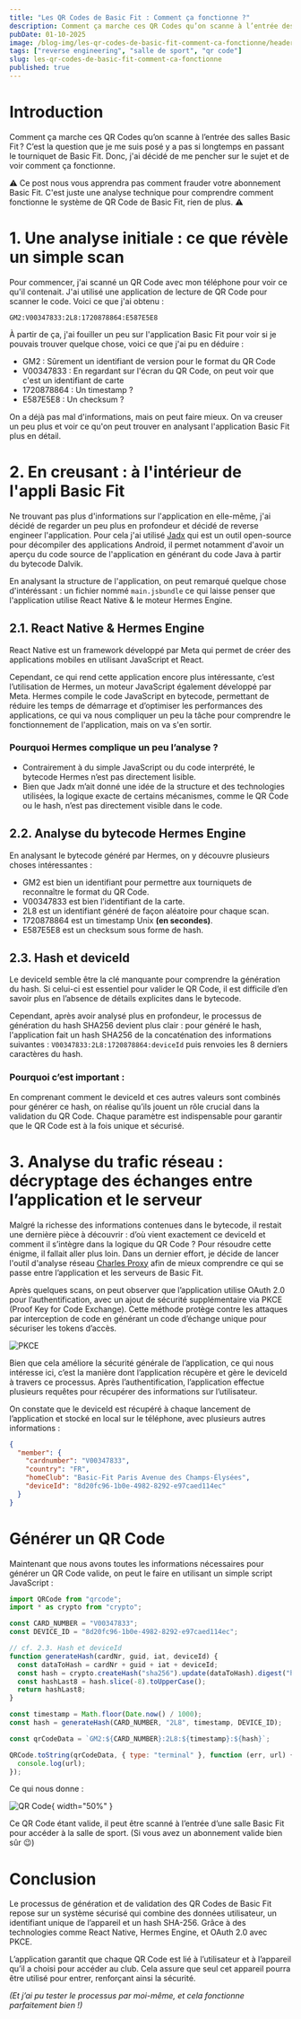 ```yaml
---
title: "Les QR Codes de Basic Fit : Comment ça fonctionne ?"
description: Comment ça marche ces QR Codes qu’on scanne à l’entrée des salles Basic Fit ? C’est la question que je me suis posé. Dans ce post, on va parler QR Codes, appli mobile, un peu de tech, et de reverse engineering.
pubDate: 01-10-2025
image: /blog-img/les-qr-codes-de-basic-fit-comment-ca-fonctionne/header.webp
tags: ["reverse engineering", "salle de sport", "qr code"]
slug: les-qr-codes-de-basic-fit-comment-ca-fonctionne
published: true
---
```


# Introduction

Comment ça marche ces QR Codes qu’on scanne à l’entrée des salles Basic Fit ? C’est la question que je me suis posé y a pas si longtemps en passant le tourniquet de Basic Fit. Donc, j'ai décidé de me pencher sur le sujet et de voir comment ça fonctionne.

⚠️ Ce post nous vous apprendra pas comment frauder votre abonnement Basic Fit. C'est juste une analyse technique pour comprendre comment fonctionne le système de QR Code de Basic Fit, rien de plus. ⚠️

# 1. Une analyse initiale : ce que révèle un simple scan

Pour commencer, j'ai scanné un QR Code avec mon téléphone pour voir ce qu'il contenait. J'ai utilisé une application de lecture de QR Code pour scanner le code. Voici ce que j'ai obtenu :

```plaintext
GM2:V00347833:2L8:1720878864:E587E5E8
```

À partir de ça, j'ai fouiller un peu sur l'application Basic Fit pour voir si je pouvais trouver quelque chose, voici ce que j'ai pu en déduire :

- GM2 : Sûrement un identifiant de version pour le format du QR Code
- V00347833 : En regardant sur l'écran du QR Code, on peut voir que c'est un identifiant de carte
- 1720878864 : Un timestamp ?
- E587E5E8 : Un checksum ?

On a déjà pas mal d'informations, mais on peut faire mieux. On va creuser un peu plus et voir ce qu'on peut trouver en analysant l'application Basic Fit plus en détail.

# 2. En creusant : à l'intérieur de l'appli Basic Fit

Ne trouvant pas plus d'informations sur l'application en elle-même, j'ai décidé de regarder un peu plus en profondeur et décidé de reverse engineer l'application. Pour cela j'ai utilisé [Jadx](https://github.com/skylot/jadx) qui est un outil open-source pour décompiler des applications Android, il permet notamment d'avoir un aperçu du code source de l'application en générant du code Java à partir du bytecode Dalvik.

En analysant la structure de l'application, on peut remarqué quelque chose d'intéréssant : un fichier nommé `main.jsbundle` ce qui laisse penser que l'application utilise React Native & le moteur Hermes Engine.

## 2.1. React Native & Hermes Engine

React Native est un framework développé par Meta qui permet de créer des applications mobiles en utilisant JavaScript et React.

Cependant, ce qui rend cette application encore plus intéressante, c’est l’utilisation de Hermes, un moteur JavaScript également développé par Meta. Hermes compile le code JavaScript en bytecode, permettant de réduire les temps de démarrage et d’optimiser les performances des applications, ce qui va nous compliquer un peu la tâche pour comprendre le fonctionnement de l'application, mais on va s'en sortir.

### Pourquoi Hermes complique un peu l’analyse ?

- Contrairement à du simple JavaScript ou du code interprété, le bytecode Hermes n’est pas directement lisible.
- Bien que Jadx m’ait donné une idée de la structure et des technologies utilisées, la logique exacte de certains mécanismes, comme le QR Code ou le hash, n’est pas directement visible dans le code.

## 2.2. Analyse du bytecode Hermes Engine

En analysant le bytecode généré par Hermes, on y découvre plusieurs choses intéressantes :

- GM2 est bien un identifiant pour permettre aux tourniquets de reconnaître le format du QR Code.
- V00347833 est bien l’identifiant de la carte.
- 2L8 est un identifiant généré de façon aléatoire pour chaque scan.
- 1720878864 est un timestamp Unix **(en secondes)**.
- E587E5E8 est un checksum sous forme de hash.

## 2.3. Hash et deviceId

Le deviceId semble être la clé manquante pour comprendre la génération du hash. Si celui-ci est essentiel pour valider le QR Code, il est difficile d’en savoir plus en l’absence de détails explicites dans le bytecode.

Cependant, après avoir analysé plus en profondeur, le processus de génération du hash SHA256 devient plus clair : pour généré le hash, l'application fait un hash SHA256 de la concaténation des informations suivantes : `V00347833:2L8:1720878864:deviceId` puis renvoies les 8 derniers caractères du hash.

### Pourquoi c’est important :

En comprenant comment le deviceId et ces autres valeurs sont combinés pour générer ce hash, on réalise qu’ils jouent un rôle crucial dans la validation du QR Code. Chaque paramètre est indispensable pour garantir que le QR Code est à la fois unique et sécurisé.

# 3. Analyse du trafic réseau : décryptage des échanges entre l’application et le serveur

Malgré la richesse des informations contenues dans le bytecode, il restait une dernière pièce à découvrir : d’où vient exactement ce deviceId et comment il s’intègre dans la logique du QR Code ? Pour résoudre cette énigme, il fallait aller plus loin. Dans un dernier effort, je décide de lancer l'outil d'analyse réseau [Charles Proxy](https://www.charlesproxy.com) afin de mieux comprendre ce qui se passe entre l’application et les serveurs de Basic Fit.

Après quelques scans, on peut observer que l’application utilise OAuth 2.0 pour l’authentification, avec un ajout de sécurité supplémentaire via PKCE (Proof Key for Code Exchange). Cette méthode protège contre les attaques par interception de code en générant un code d’échange unique pour sécuriser les tokens d’accès.

![PKCE](/blog-img/les-qr-codes-de-basic-fit-comment-ca-fonctionne/pkce.webp)

Bien que cela améliore la sécurité générale de l’application, ce qui nous intéresse ici, c’est la manière dont l’application récupère et gère le deviceId à travers ce processus. Après l’authentification, l’application effectue plusieurs requêtes pour récupérer des informations sur l’utilisateur.

On constate que le deviceId est récupéré à chaque lancement de l’application et stocké en local sur le téléphone, avec plusieurs autres informations :

```json
{
  "member": {
    "cardnumber": "V00347833",
    "country": "FR",
    "homeClub": "Basic-Fit Paris Avenue des Champs-Élysées",
    "deviceId": "8d20fc96-1b0e-4982-8292-e97caed114ec"
  }
}
```

# Générer un QR Code

Maintenant que nous avons toutes les informations nécessaires pour générer un QR Code valide, on peut le faire en utilisant un simple script JavaScript :

```javascript
import QRCode from "qrcode";
import * as crypto from "crypto";

const CARD_NUMBER = "V00347833";
const DEVICE_ID = "8d20fc96-1b0e-4982-8292-e97caed114ec";

// cf. 2.3. Hash et deviceId
function generateHash(cardNr, guid, iat, deviceId) {
  const dataToHash = cardNr + guid + iat + deviceId;
  const hash = crypto.createHash("sha256").update(dataToHash).digest("hex");
  const hashLast8 = hash.slice(-8).toUpperCase();
  return hashLast8;
}

const timestamp = Math.floor(Date.now() / 1000);
const hash = generateHash(CARD_NUMBER, "2L8", timestamp, DEVICE_ID);

const qrCodeData = `GM2:${CARD_NUMBER}:2L8:${timestamp}:${hash}`;

QRCode.toString(qrCodeData, { type: "terminal" }, function (err, url) {
  console.log(url);
});
```

Ce qui nous donne :

![QR Code](/blog-img/les-qr-codes-de-basic-fit-comment-ca-fonctionne/resultat.webp){ width="50%" }

Ce QR Code étant valide, il peut être scanné à l’entrée d’une salle Basic Fit pour accéder à la salle de sport. (Si vous avez un abonnement valide bien sûr 😉)

# Conclusion

Le processus de génération et de validation des QR Codes de Basic Fit repose sur un système sécurisé qui combine des données utilisateur, un identifiant unique de l’appareil et un hash SHA-256. Grâce à des technologies comme React Native, Hermes Engine, et OAuth 2.0 avec PKCE.

L’application garantit que chaque QR Code est lié à l’utilisateur et à l’appareil qu’il a choisi pour accéder au club. Cela assure que seul cet appareil pourra être utilisé pour entrer, renforçant ainsi la sécurité.

_(Et j’ai pu tester le processus par moi-même, et cela fonctionne parfaitement bien !)_
